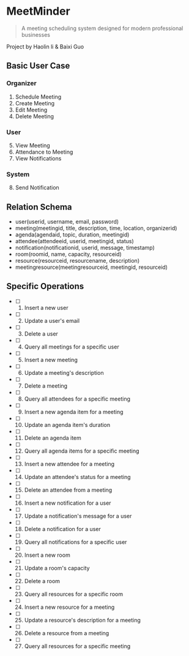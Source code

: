 # MeetMinder
> A meeting scheduling system designed for modern professional businesses

Project by Haolin li &amp; Baixi Guo

## Basic User Case
### Organizer
1. Schedule Meeting
2. Create Meeting
3. Edit Meeting
4. Delete Meeting
### User
5. View Meeting
6. Attendance to Meeting
7. View Notifications
### System
8. Send Notification

## Relation Schema
- user(userid, username, email, password)
- meeting(meetingid, title, description, time, location, organizerid)
- agenda(agendaid, topic, duration, meetingid)
- attendee(attendeeid, userid, meetingid, status)
- notification(notificationid, userid, message, timestamp)
- room(roomid, name, capacity, resourceid)
- resource(resourceid, resourcename, description)
- meetingresource(meetingresourceid, meetingid, resourceid)

## Specific Operations
- [ ] 1. Insert a new user
- [ ] 2. Update a user's email
- [ ] 3. Delete a user
- [ ] 4. Query all meetings for a specific user
- [ ] 5. Insert a new meeting
- [ ] 6. Update a meeting's description
- [ ] 7. Delete a meeting
- [ ] 8. Query all attendees for a specific meeting
- [ ] 9. Insert a new agenda item for a meeting
- [ ] 10. Update an agenda item's duration
- [ ] 11. Delete an agenda item
- [ ] 12. Query all agenda items for a specific meeting
- [ ] 13. Insert a new attendee for a meeting
- [ ] 14. Update an attendee's status for a meeting
- [ ] 15. Delete an attendee from a meeting
- [ ] 16. Insert a new notification for a user
- [ ] 17. Update a notification's message for a user
- [ ] 18. Delete a notification for a user
- [ ] 19. Query all notifications for a specific user
- [ ] 20. Insert a new room
- [ ] 21. Update a room's capacity
- [ ] 22. Delete a room
- [ ] 23. Query all resources for a specific room
- [ ] 24. Insert a new resource for a meeting
- [ ] 25. Update a resource's description for a meeting
- [ ] 26. Delete a resource from a meeting
- [ ] 27. Query all resources for a specific meeting